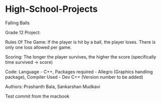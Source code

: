 High-School-Projects
====================

Falling Balls

Grade 12 Project:

Rules Of The Game:
If the player is hit by a ball, the player loses.
There is only one loss allowed per game.

Scoring:
The longer the player survives, the higher the score (specifically time survived -> score)

Code:
Language - C++,
Packages required - Allegro (Graphics handling package),
Compiler Used - Dev C++ (Version number to be added)

Authors:
Prashanth Bala,
Sankarshan Mudkavi

Test commit from the macbook



